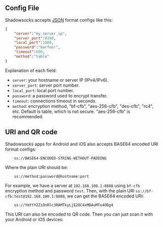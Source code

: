 ## Config File

Shadowsocks accepts [JSON] format configs like this:

```json
{
    "server":"my_server_ip",
    "server_port":8388,
    "local_port":1080,
    "password":"barfoo!",
    "timeout":600,
    "method":"table"
}
```

Explanation of each field:

* `server`: your hostname or server IP (IPv4/IPv6).
* `server_port`: server port number.
* `local_port`: local port number.
* `password`: a password used to encrypt transfer.
* `timeout`: connections timeout in seconds.
* `method`: encryption method, "bf-cfb", "aes-256-cfb", "des-cfb", "rc4", etc. Default is table, which is not secure. "aes-256-cfb" is recommended.

[JSON]: http://www.json.org/

## URI and QR code

Shadowsocks apps for Android and iOS also accepts BASE64 encoded URI format configs:

```
	ss://BASE64-ENCODED-STRING-WITHOUT-PADDING
```	

Where the plain URI should be:

```
	ss://method:password@hostname:port
```

For example, we have a server at `192.168.100.1:8888` using `bf-cfb` encryption method and password `test`. Then, with the plain URI `ss://bf-cfb:test@192.168.100.1:8888`, we can get the BASE64 encoded URI:

```
	ss://YmYtY2ZiOnRlc3RAMTkyLjE2OC4xMDAuMTo4ODg4
```

This URI can also be encoded to QR code. Then you can just scan it with your
Android or iOS devices:

<div class="container">
<div class="sixteen columns"><br/></div>
<div id="qrcode-1"></div>
</div>

